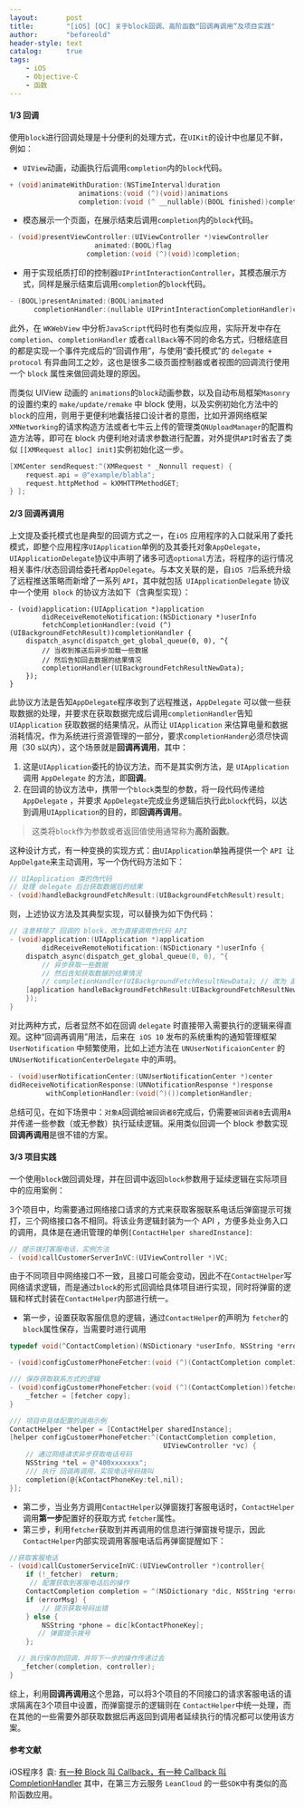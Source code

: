 ```yaml
---
layout:       post
title:        "[iOS] [OC] 关于block回调、高阶函数“回调再调用”及项目实践"
author:       "beforeold"
header-style: text
catalog:      true
tags:
    - iOS
    - Objective-C
    - 函数 
---
```


#### 1/3 回调
使用```block```进行回调处理是十分便利的处理方式，在```UIKit```的设计中也屡见不鲜，例如：
- ```UIView```动画，动画执行后调用```completion```内的```block```代码。

```Objective-C
+ (void)animateWithDuration:(NSTimeInterval)duration
                 animations:(void (^)(void))animations
                 completion:(void (^ __nullable)(BOOL finished))completion;
```
- 模态展示一个页面，在展示结束后调用```completion```内的```block```代码。

```Objective-C
- (void)presentViewController:(UIViewController *)viewController
                     animated:(BOOL)flag
                   completion:(void (^)(void))completion;
```
- 用于实现纸质打印的控制器```UIPrintInteractionController```，其模态展示方式，同样是展示结束后调用```completion```的```block```代码。

```Objective-C
- (BOOL)presentAnimated:(BOOL)animated 
      completionHandler:(nullable UIPrintInteractionCompletionHandler)completion;
```

此外，在 ```WKWebView``` 中分析```JavaScript```代码时也有类似应用，实际开发中存在 ```completion```、```completionHandler``` 或者```callBack```等不同的命名方式，归根结底目的都是实现一个事件完成后的“回调作用”，与使用“委托模式”的 ```delegate + protocol``` 有异曲同工之妙，这也是很多二级页面控制器或者视图的回调流行使用一个 ```block``` 属性来做回调处理的原因。 

而类似 UIView 动画的 ```animations```的```block```动画参数，以及自动布局框架```Masonry``` 的设置约束的 ```make/update/remake``` 中 block 使用，以及实例初始化方法中的``` block```的应用，则用于更便利地囊括接口设计者的意图，比如开源网络框架```XMNetworking```的请求构造方法或者七牛云上传的管理类```QNUploadManager```的配置构造方法等，即可在 block 内便利地对请求参数进行配置，对外提供```API```时省去了类似 ```[[XMRequest alloc] init]```实例初始化这一步。
```Objective-C
[XMCenter sendRequest:^(XMRequest * _Nonnull request) {
    request.api = @"example/blabla";
    request.httpMethod = kXMHTTPMethodGET;
} ];
```
#### 2/3 回调再调用
上文提及委托模式也是典型的回调方式之一，在```iOS``` 应用程序的入口就采用了委托模式，即整个应用程序```UIApplication```单例的及其委托对象```AppDelegate```，```UIApplicationDelegate```协议中声明了诸多可选```optional```方法，将程序的运行情况相关事件/状态回调给委托者```AppDelegate```。与本文关联的是，自``` iOS 7 ```后系统升级了远程推送策略而新增了一系列 ```API```，其中就包括``` UIApplicationDelegate``` 协议中一个使用``` block``` 的协议方法如下（含典型实现）：
```Objecitve-C
- (void)application:(UIApplication *)application
        didReceiveRemoteNotification:(NSDictionary *)userInfo
        fetchCompletionHandler:(void (^)(UIBackgroundFetchResult))completionHandler {
    dispatch_async(dispatch_get_global_queue(0, 0), ^{
        // 当收到推送后异步加载一些数据
        // 然后告知回去数据的结果情况
        completionHandler(UIBackgroundFetchResultNewData);
    });
}
```
此协议方法是告知```AppDelegate```程序收到了远程推送，```AppDelegate``` 可以做一些获取数据的处理，并要求在获取数据完成后调用```completionHandler```告知 ```UIApplication``` 获取数据的结果情况，从而让 ```UIApplication``` 来估算电量和数据消耗情况，作为系统进行资源管理的一部分，要求```completionHander```必须尽快调用（30 s以内），这个场景就是**回调再调用**，其中：

1. 这是```UIApplication```委托的协议方法，而不是其实例方法，是 ```UIApplication```调用 ```AppDelegate``` 的方法，即**回调**。
2. 在回调的协议方法中，携带一个```block```类型的参数，将一段代码传递给 ```AppDelegate``` ，并要求 ```AppDelegate```完成业务逻辑后执行此```block```代码，以达到调用```UIApplication```的目的，即**回调再调用**。

> 这类将```block```作为参数或者返回值使用通常称为**高阶函数**。 

这种设计方式，有一种变换的实现方式：由```UIApplication```单独再提供一个 ```API ```让 ```AppDelgate```来主动调用，写一个伪代码方法如下：
```Objective-C
// UIApplication 类的伪代码
// 处理 delegate 后台获取数据后的结果
- (void)handleBackgroundFetchResult:(UIBackgroundFetchResult)result;
```
则，上述协议方法及其典型实现，可以替换为如下伪代码：
```Objective-C
// 注意移除了 回调的 block，改为直接调用伪代码 API
- (void)application:(UIApplication *)application
        didReceiveRemoteNotification:(NSDictionary *)userInfo {
    dispatch_async(dispatch_get_global_queue(0, 0), ^{
        // 异步获取一些数据
        // 然后告知获取数据的结果情况
        // completionHandler(UIBackgroundFetchResultNewData); // 改为 直接调用
    [application handleBackgroundFetchResult:UIBackgroundFetchResultNewData];
    });
}
```
对比两种方式，后者显然不如在回调 ```delegate``` 时直接带入需要执行的逻辑来得直观。这种“回调再调用”用法，后来在``` iOS 10``` 发布的系统重构的通知管理框架 ```UserNotification``` 中频繁使用，比如上述方法在 ```UNUserNotificaionCenter``` 的 ```UNUserNotificationCenterDelegate``` 中的声明。
```Objective-C
- (void)userNotificationCenter:(UNUserNotificationCenter *)center
didReceiveNotificationResponse:(UNNotificationResponse *)response
         withCompletionHandler:(void(^)())completionHandler;
```
总结可见，在如下场景中：```对象A```回调给```被回调者B```完成后，仍需要```被回调者B```去调用```A```并传递一些参数（或无参数）执行延续逻辑。采用类似回调一个 block 参数实现**回调再调用**是很不错的方案。

#### 3/3 项目实践
一个使用```block```做回调处理，并在回调中返回```block```参数用于延续逻辑在实际项目中的应用案例：

3个项目中，均需要通过网络接口请求的方式来获取客服联系电话后弹窗提示可拨打，三个网络接口各不相同。将该业务逻辑封装为一个 API ，方便多处业务入口的调用，具体是在通讯管理的单例``` [ContactHelper sharedInstance] ```:
```Objective-C
// 提示拨打客服电话，实例方法
- (void)callCustomerServerInVC:(UIViewController *)VC;
```
由于不同项目中网络接口不一致，且接口可能会变动，因此不在``` ContactHelper ```写网络请求逻辑，而是通过``` block ```的形式回调给具体项目进行实现，同时将弹窗的逻辑和样式封装在``` ContactHelper ```内部进行统一。

- 第一步，设置获取客服信息的逻辑，通过```ContactHelper```的声明为 ```fetcher```的```block```属性保存，当需要时进行调用

```Objective-C
typedef void(^ContactCompletion)(NSDictionary *userInfo, NSString *errorMsg); // 

- (void)configCustomerPhoneFetcher:(void (^)(ContactCompletion completion, UIViewController *vc))fetcher;

/// 保存获取联系方式的逻辑
- (void)configCustomerPhoneFetcher:(void (^)(ContactCompletion))fetcher {
    _fetcher = [fetcher copy]; 
}

/// 项目中具体配置的调用示例
ContactHelper *helper = [ContactHelper sharedInstance];
[helper configCustomerPhoneFetcher:^(ContactCompletion completion, 
                                      UIViewController *vc) {
    // 通过网络请求异步获取电话号码
    NSString *tel = @"400xxxxxxx";
    /// 执行 回调再调用，实现电话号码拨叫
    completion(@{kContactPhoneKey:tel,nil);
}];
```

- 第二步，当业务方调用```ContactHelper```以弹窗拨打客服电话时，```ContactHelper```调用**第一步**配置好的获取方式 ```fetcher```属性。
- 第三步，利用```fetcher```获取到并再调用的信息进行弹窗拨号提示，因此```ContactHelper```内部实现调用客服电话后再弹窗提醒如下：

```Objective-C
//获取客服电话
- (void)callCustomerServiceInVC:(UIViewController *)controller{
    if (!_fetcher)  return;
     // 配置获取到客服电话后的操作
    ContactCompletion completion = ^(NSDictionary *dic, NSString *errorMsg){
    if (errorMsg) {
        // 提示获取号码出错
    } else {
        NSString *phone = dic[kContactPhoneKey];
       // 弹窗提示拨号
    };

  // 执行保存的回调，并将下一步的操作传递过去
   _fetcher(completion, controller);
}
```
综上，利用**回调再调用**这个思路，可以将3个项目的不同接口的请求客服电话的请求隔离在3个项目中设置，而弹窗提示的逻辑则在 ```ContactHelper```中统一处理，而在其他的一些需要外部获取数据后再返回到调用者延续执行的情况都可以使用该方案。

#### 参考文献
iOS程序犭袁:  [有一种 Block 叫 Callback，有一种 Callback 叫 CompletionHandler](http://www.jianshu.com/p/061c393d6c9d)
其中，在第三方云服务 ```LeanCloud``` 的一些```SDK```中有类似的高阶函数应用。
